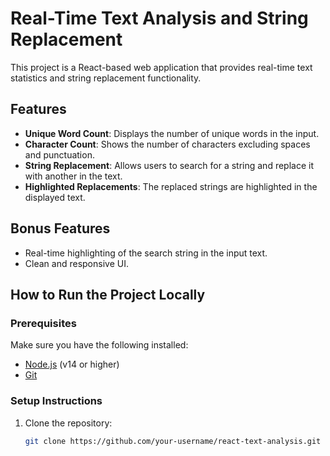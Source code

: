 # Real-Time Text Analysis and String Replacement

This project is a React-based web application that provides real-time text statistics and string replacement functionality.

## Features

- **Unique Word Count**: Displays the number of unique words in the input.
- **Character Count**: Shows the number of characters excluding spaces and punctuation.
- **String Replacement**: Allows users to search for a string and replace it with another in the text.
- **Highlighted Replacements**: The replaced strings are highlighted in the displayed text.

## Bonus Features

- Real-time highlighting of the search string in the input text.
- Clean and responsive UI.

## How to Run the Project Locally

### Prerequisites

Make sure you have the following installed:

- [Node.js](https://nodejs.org/) (v14 or higher)
- [Git](https://git-scm.com/)

### Setup Instructions

1. Clone the repository:
   ```bash
   git clone https://github.com/your-username/react-text-analysis.git
